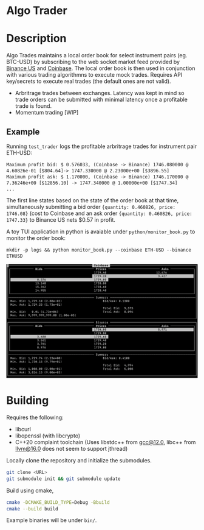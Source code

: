 # Algo Trader

# Description
Algo Trades maintains a local order book for select instrument pairs (eg. BTC-USD) 
by subscribing to the web socket market feed provided by [Binance US](https://docs.binance.us/#websocket-information)
and [Coinbase](https://docs.cloud.coinbase.com/advanced-trade-api/docs/ws-overview).
The local order book is then used in conjunction with various trading algorithmns to execute mock trades. Requires API key/secrets to execute real trades (the default ones are not valid).
- Arbritrage trades between exchanges. Latency was kept in mind so trade orders can be submitted with minimal latency once a profitable trade is found.
- Momentum trading [WIP]

## Example 
Running `test_trader` logs the profitable arbritrage trades for instrument pair ETH-USD:
```
Maximum profit bid: $ 0.576033, (Coinbase -> Binance) 1746.080000 @ 4.60826e-01 [$804.64]-> 1747.330000 @ 2.23000e+00 [$3896.55]
Maximum profit ask: $ 1.170000, (Coinbase -> Binance) 1746.170000 @ 7.36246e+00 [$12856.10] -> 1747.340000 @ 1.00000e+00 [$1747.34]
...
```

The first line states based on the state of the order book at that time, simultaneously submitting a bid order `{quantity: 0.460826, price: 1746.08}` (cost to Coinbase and an ask order 
`{quantity: 0.460826, price: 1747.33}` to Binance US nets $0.57 in profit.

A toy TUI application in python is avaiable under `python/monitor_book.py` to monitor the order book:
```
mkdir -p logs && python monitor_book.py --coinbase ETH-USD --binance ETHUSD
```
![screenshot](https://github.com/b63/algotrader-cpp/blob/main/screenshots/tui.png?raw=true)

# Building
Requires the following:
- libcurl
- libopenssl (with libcrypto)
- C++20 complaint toolchain (Uses libstdc++ from gcc@12.0, libc++ from llvm@16.0 does not seem to support jthread)

Locally clone the repository and initialize the submodules.
```bash
git clone <URL>
git submodule init && git submodule update
```

Build using cmake,
```bash
cmake -DCMAKE_BUILD_TYPE=Debug -Bbuild
cmake --build build
```
Example binaries will be under `bin/`.
